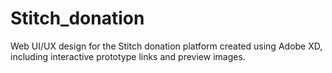 # Stitch_donation
Web UI/UX design for the Stitch donation platform created using Adobe XD, including interactive prototype links and preview images.
